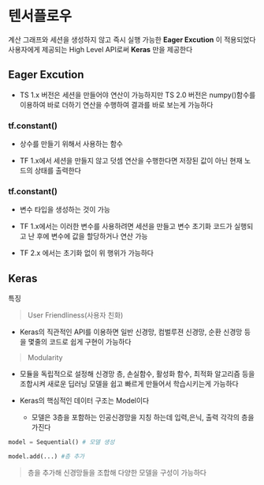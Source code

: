 # 텐서플로우

계산 그래프와 세션을 생성하지 않고 즉시 실행 가능한 **Eager Excution** 이 적용되었다
사용자에게 제공되는 High Level API로써 **Keras** 만을 제공한다

## **Eager Excution**

* TS 1.x 버전은 세션을 만들어야 연산이 가능하지만 TS 2.0 버전은 numpy()함수를 이용하여 바로 더하기 연산을 수행하여 결과를 바로 보는게 가능하다

### **tf.constant()**

* 상수를 만들기 위해서 사용하는 함수

* TF 1.x에서 세션을 만들지 않고 덧셈 연산을 수행한다면 저장된 값이 아닌 현재 노드의 상태를 출력한다

### **tf.constant()**

* 변수 타입을 생성하는 것이 가능

* TF 1.x에서는 이러한 변수를 사용하려면 세션을 만들고 변수 초기화 코드가 실행되고 난 후에 변수에 값을 할당하거나 연산 가능

* TF 2.x 에서는 초기화 없이 위 행위가 가능하다


## **Keras**

특징

> User Friendliness(사용자 친화)

* Keras의 직관적인 API를 이용하면 일반 신경망, 컴벌루젼 신경망, 순환 신경망 등을 몇줄의 코드로 쉽게 구현이 가능하다

> Modularity

* 모듈을 독립적으로 설정해 신경망 층, 손실함수, 활성화 함수, 최적화 알고리즘 등을 조합시켜 새로운 딥러닝 모델을 쉽고 빠르게 만들어서 학습시키는게 가능하다



* Keras의 핵심적인 데이터 구조는 Model이다
    * 모델은 3층을 포함하는 인공신경망을 지칭 하는데 입력,은닉, 출력 각각의 층을 가진다

```Python
model = Sequential() # 모델 생성

model.add(...) #층 추가
```
> 층을 추가해 신경망들을 조합해 다양한 모델을 구성이 가능하다